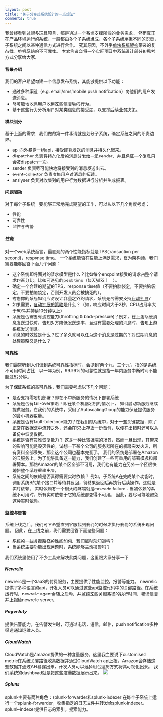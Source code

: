 ```yaml
---
layout: post
title: "关于分布式系统设计的一点想法"
comments: true
---
```


我曾经看到过很多玩具项目，都是通过一个系统支撑所有的业务需求。
然而真正在产品环境运行的系统，一般都由多个子系统组成，各个子系统承担不同的职责，子系统之间以某种通信方式进行合作。
究其原因，不外乎[单块系统架构](http://microservices.io/patterns/monolithic.html)带来的复杂性，单机系统的不可靠性。
本文笔者会将一个实际项目中系统设计部分的思考方式分享给大家。

#### 背景介绍
我们的客户希望构建一个信息发布系统，其能够提供以下功能：

- 通过多种渠道（e.g. email/sms/mobile push notification）向他们的用户发送消息。
- 尽可能地收集用户收到这些信息后的行为。
- 基于这些行为分析用户对某类信息的接受度，以支撑后续业务决策。

#### 模块划分
基于上面的需求，我们做的第一件事请就是划分子系统，确定系统之间的职责边界。

- api 向外暴露一组api，接受即将发送的消息并持久化起来。
- dispatcher 负责将持久化后的消息分发给一组sender，并且保证一个消息只会被dispatch一次。
- sender 负责尽可能快地将接受到的消息发送出去。
- event-collector 负责收集用户对消息的反馈。
- analyser 负责对收集到的用户行为数据进行分析并生成报表。

#### 问题驱动
对于每个子系统，要能够正常地完成期望的工作，可以从以下几个角度考虑：

- 性能
- 可靠性
- 监控与告警


##### 性能
对一个web系统而言，最直观的两个性能指标就是TPS(transaction per second)，response time。
一个系统能否在性能上满足需求，做为架构师，我们需要能够回答下面几个问题：

- 这个系统即将面对的请求模型是什么？比如每个endpoint接受的请求占整个请求的百分比，比如可遇见的peek time（如天猫双十一）。
- 确定一个合理的期望的TPS，response time值（不要拍脑袋定，不要拍脑袋定，不要拍脑袋定，否则开发人员会被搞死的）。
- 考虑你的系统如何应对设计容量之外的请求，系统是否需要支持[自动扩展](https://aws.amazon.com/autoscaling/)? 
- 如果需要，[自动扩展的策略](http://docs.aws.amazon.com/AWSCloudFormation/latest/UserGuide/aws-properties-as-policy.html)是什么？（如，响应时间大于2秒，CPU占用率大于90%并持续10分钟以上）
- 系统是否需要有流控能力(throttling & back-pressure)？例如，在上游系统消息发送过快时，告知对方降低发送速率，当没有需要处理的消息时，告知上游系统发送消息。
- 消息的时效性是什么？过了多久就可以任为这个消息是过期的？对过期消息的处理策略又是什么？


#### 可靠性
我们最常听到人们谈到系统可靠性指标时，会提到‘两个九，三个九’，指的是系统不可用时间占比，以一年为例，99.99%的可靠性就是指一年内服务中断时间不能超过52分钟。

为了保证系统的高可靠性，我们需要考虑以下几个问题：

- 是否支持零宕机部署？即在不中断服务的情况下部署系统
- 系统是否有fail-over策略？即在某个机器宕机的情况下， 如何启动新服务继续提供服务。在我们的系统中，采用了AutoscalingGroup的能力保证提供服务的最小机器数量。
- 系统是否有fault-tolerance能力？在我们的系统中，对于一些关键数据，除了正常在数据流中流转之外，还会在S3上存放一份备份，以便在出错时还可以从备份中恢复数据。
- 系统是否有灾难恢复能力？
  这是一种比较极端的场景，然而一旦出现，其带来的影响可能是毁灭性的。试想一下某个公司的服务器所在的机房突发火灾，所有资料全部丢失，那么这个公司也基本完蛋了。
  我们的系统是部署在Amazon的云服务上，为了能够具备这一能力，我们创建了一些可重用的部署模板和部署脚本。那怕Amazon的某个区全部不可用，我们也有能力在另外一个区很快地把整个系统重建出来。
- 系统之间的依赖是否真得需要实时依赖？
  例如，子系统A在完成某个功能时，调用系统B的某个接口并等待其返回，待结果返回后再执行后续操作，这就是实时依赖。
  实时依赖有一个很大的弊端就是cascade failure - 当被依赖的系统不可用时，所有实时依赖于它的系统都变得不可用。
  因此，要尽可能地避免这种实时依赖。

    
#### 监控与告警
系统上线之后，我们可不希望直到客服找到我们的时候才执行我们的系统出现问题。
因此，在上线之前，我们需要回答下面这些问题：

- 系统的一些关键路径的性能如何，我们能时刻知道吗？
- 当系统主要功能出现问题时，系统能够主动报警吗？

我们系统里使用了不少工具来解决此类问题，这里跟大家分享一下

##### Newrelic
newrelic是一个SaaS的付费服务，主要提供了性能监控，报警等能力。
newrelic提供了多种语言的api，开发人员可以通过这些api监控代码中的关键路径。在系统运行时，newrelic agent会随之启动，并监控这些关键路径的执行时间，错误信息并上报给newrelic server。

##### Pagerduty
提供告警能力，在告警发生时，可通过电话，短信，邮件，push notification多种渠道通知运维人员。

##### CloudWatch
CloudWatch是Amazon提供的一种度量服务，这里我主要说下customised metric在系统关键路径收集数据并通过CloudWatch api上报，Amazon会存储这些数据并通过API暴露出来，开发人员可以选择用合适的方式将其可视化出来。
我们系统的dashboad就是把这些度量数据展示出来。
<image src='images/production-live-dashboard.jpg'/>

##### Splunk
splunk主要有两种角色：splunk-forwarder和splunk-indexer
在每个子系统上运行一个splunk-forwarder，收集指定的日志文件并转发给splunk-indexer。
splunk-indexer提供日志的索引，搜索能力。
